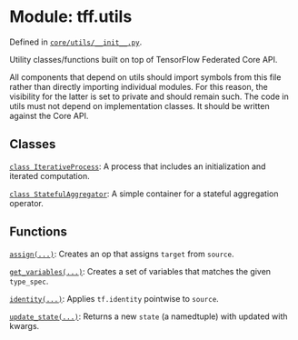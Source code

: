 <div itemscope itemtype="http://developers.google.com/ReferenceObject">
<meta itemprop="name" content="tff.utils" />
<meta itemprop="path" content="Stable" />
</div>

# Module: tff.utils

Defined in
[`core/utils/__init__.py`](http://github.com/tensorflow/federated/tree/master/tensorflow_federated/python/core/utils/__init__.py).

Utility classes/functions built on top of TensorFlow Federated Core API.

All components that depend on utils should import symbols from this file rather
than directly importing individual modules. For this reason, the visibility for
the latter is set to private and should remain such. The code in utils must not
depend on implementation classes. It should be written against the Core API.

## Classes

[`class IterativeProcess`](../tff/utils/IterativeProcess.md): A process that
includes an initialization and iterated computation.

[`class StatefulAggregator`](../tff/utils/StatefulAggregator.md): A simple
container for a stateful aggregation operator.

## Functions

[`assign(...)`](../tff/utils/assign.md): Creates an op that assigns `target`
from `source`.

[`get_variables(...)`](../tff/utils/get_variables.md): Creates a set of
variables that matches the given `type_spec`.

[`identity(...)`](../tff/utils/identity.md): Applies `tf.identity` pointwise to
`source`.

[`update_state(...)`](../tff/utils/update_state.md): Returns a new `state` (a
namedtuple) with updated with kwargs.
